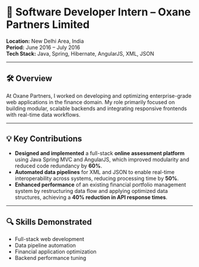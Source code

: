 
# 💼 Software Developer Intern – Oxane Partners Limited  
**Location:** New Delhi Area, India  
**Period:** June 2016 – July 2016  
**Tech Stack:** Java, Spring, Hibernate, AngularJS, XML, JSON

---

## 🛠️ Overview  
At Oxane Partners, I worked on developing and optimizing enterprise-grade web applications in the finance domain. My role primarily focused on building modular, scalable backends and integrating responsive frontends with real-time data workflows.

---

## 💡 Key Contributions  
- **Designed and implemented** a full-stack **online assessment platform** using Java Spring MVC and AngularJS, which improved modularity and reduced code redundancy by **60%**.  
- **Automated data pipelines** for XML and JSON to enable real-time interoperability across systems, reducing processing time by **50%**.  
- **Enhanced performance** of an existing financial portfolio management system by restructuring data flow and applying optimized data structures, achieving a **40% reduction in API response times**.

---

## 🔍 Skills Demonstrated  
- Full-stack web development  
- Data pipeline automation  
- Financial application optimization  
- Backend performance tuning
